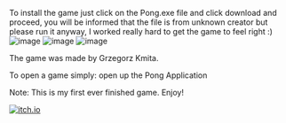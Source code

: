 To install the game just click on the Pong.exe file and click download and proceed, you will be informed that the file is from unknown creator but please run it anyway, I worked really hard to get the game to feel right :)
![image](https://user-images.githubusercontent.com/97115044/153032143-094acc1a-4b31-4a43-9bf0-76f0c3c86653.png)
![image](https://user-images.githubusercontent.com/97115044/153032281-e54e0490-361f-4387-ae90-239dcff62b15.png)
![image](https://user-images.githubusercontent.com/97115044/153032708-8ae79ddf-c39f-40dc-8016-2282eee19ba6.png)

The game was made by Grzegorz Kmita.

To open a game simply: 
open up the Pong Application

Note: This is my first ever finished game. 
Enjoy!

[![itch.io](https://raw.githubusercontent.com/Jirafey/grzegorzkmita.com/main/images/itch.png)](https://jirafey.itch.io/)
